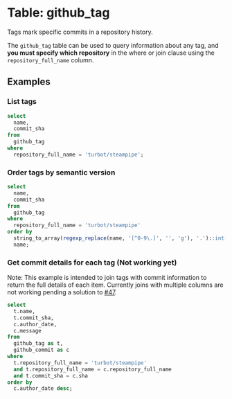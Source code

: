 # Table: github_tag

Tags mark specific commits in a repository history.

The `github_tag` table can be used to query information about any tag, and **you must specify which repository** in the where or join clause using the `repository_full_name` column.

## Examples

### List tags

```sql
select
  name,
  commit_sha
from
  github_tag
where
  repository_full_name = 'turbot/steampipe';
```

### Order tags by semantic version

```sql
select
  name,
  commit_sha
from
  github_tag
where
  repository_full_name = 'turbot/steampipe'
order by
  string_to_array(regexp_replace(name, '[^0-9\.]', '', 'g'), '.')::int[],
  name;
```

### Get commit details for each tag (Not working yet)

Note: This example is intended to join tags with commit information to return the
full details of each item. Currently joins with multiple columns are not
working pending a solution to [#47](https://github.com/turbot/steampipe-postgres-fdw/issues/47).

```sql
select
  t.name,
  t.commit_sha,
  c.author_date,
  c.message
from
  github_tag as t,
  github_commit as c
where
  t.repository_full_name = 'turbot/steampipe'
  and t.repository_full_name = c.repository_full_name
  and t.commit_sha = c.sha
order by
  c.author_date desc;
```
